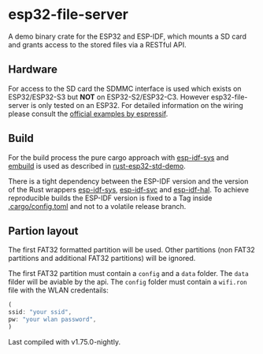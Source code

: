 # esp32-file-server

A demo binary crate for the ESP32 and ESP-IDF, which mounts a SD card and grants access to the stored files via a RESTful API.

## Hardware

For access to the SD card the SDMMC interface is used which  exists on ESP32/ESP32-S3 but **NOT** on ESP32-S2/ESP32-C3.
However esp32-file-server is only tested on an ESP32.
For detailed information on the wiring please consult the [official examples by espressif](https://github.com/espressif/esp-idf/tree/master/examples/storage/sd_card/sdmmc).

## Build

For the build process the pure cargo approach with [esp-idf-sys](https://crates.io/crates/esp-idf-sys) and [embuild](https://crates.io/crates/embuild) is used as described in [rust-esp32-std-demo](https://github.com/ivmarkov/rust-esp32-std-demo).

There is a tight dependency between the ESP-IDF version and the version of the Rust wrappers [esp-idf-sys](https://crates.io/crates/esp-idf-sys), [esp-idf-svc](https://crates.io/crates/esp-idf-svc) and [esp-idf-hal](https://crates.io/crates/esp-idf-hal).
To achieve reproducible builds the ESP-IDF version is fixed to a Tag inside [.cargo/config.toml](.cargo/config.toml) and not to a volatile release branch.

## Partion layout

The first FAT32 formatted partition will be used.
Other partitions (non FAT32 partitions and additional FAT32 partitions) will be ignored.

The first FAT32 partition must contain a `config` and a `data` folder.
The `data` filder will be aviable by the api.
The `config` folder must contain a `wifi.ron` file with the WLAN credentails:

```rust
(
ssid: "your ssid",
pw: "your wlan password",
)

```

Last compiled with v1.75.0-nightly.
